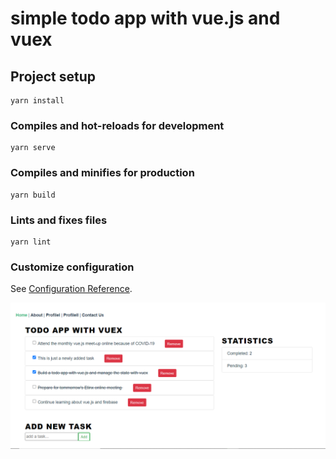 # simple todo app with vue.js and vuex 

## Project setup
```
yarn install
```

### Compiles and hot-reloads for development
```
yarn serve
```

### Compiles and minifies for production
```
yarn build                                            
```

### Lints and fixes files
```
yarn lint
```

### Customize configuration
See [Configuration Reference](https://cli.vuejs.org/config/).

![todo app image](./src/assets/todo.PNG)
